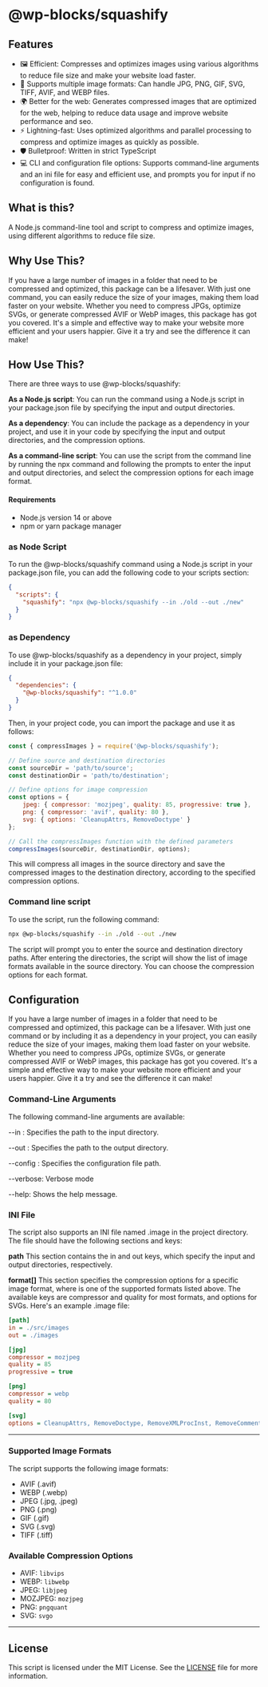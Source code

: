 # @wp-blocks/squashify

## Features
- 🖼️ Efficient: Compresses and optimizes images using various algorithms to reduce file size and make your website load faster.
- 🔄 Supports multiple image formats: Can handle JPG, PNG, GIF, SVG, TIFF, AVIF, and WEBP files.
- 🌍 Better for the web: Generates compressed images that are optimized for the web, helping to reduce data usage and improve website performance and seo.
- ⚡️ Lightning-fast: Uses optimized algorithms and parallel processing to compress and optimize images as quickly as possible.
- 🛡️ Bulletproof: Written in strict TypeScript
- 💻 CLI and configuration file options: Supports command-line arguments and an ini file for easy and efficient use, and prompts you for input if no configuration is found.

## What is this?
A Node.js command-line tool and script to compress and optimize images, using different algorithms to reduce file size.

## Why Use This?
If you have a large number of images in a folder that need to be compressed and optimized, this package can be a lifesaver. With just one command, you can easily reduce the size of your images, making them load faster on your website. Whether you need to compress JPGs, optimize SVGs, or generate compressed AVIF or WebP images, this package has got you covered. It's a simple and effective way to make your website more efficient and your users happier. Give it a try and see the difference it can make!

## How Use This?
There are three ways to use @wp-blocks/squashify:

**As a Node.js script**: You can run the command using a Node.js script in your package.json file by specifying the input and output directories.

**As a dependency**: You can include the package as a dependency in your project, and use it in your code by specifying the input and output directories, and the compression options.

**As a command-line script**: You can use the script from the command line by running the npx command and following the prompts to enter the input and output directories, and select the compression options for each image format.

#### Requirements
- Node.js version 14 or above
- npm or yarn package manager

### as Node Script

To run the @wp-blocks/squashify command using a Node.js script in your package.json file, you can add the following code to your scripts section:

```json
{
  "scripts": {
    "squashify": "npx @wp-blocks/squashify --in ./old --out ./new"
  }
}
```

### as Dependency

To use @wp-blocks/squashify as a dependency in your project, simply include it in your package.json file:

```json
{
  "dependencies": {
    "@wp-blocks/squashify": "^1.0.0"
  }
}
```
Then, in your project code, you can import the package and use it as follows:

```js
const { compressImages } = require('@wp-blocks/squashify');

// Define source and destination directories
const sourceDir = 'path/to/source';
const destinationDir = 'path/to/destination';

// Define options for image compression
const options = {
	jpeg: { compressor: 'mozjpeg', quality: 85, progressive: true },
	png: { compressor: 'avif', quality: 80 },
	svg: { options: 'CleanupAttrs, RemoveDoctype' }
};

// Call the compressImages function with the defined parameters
compressImages(sourceDir, destinationDir, options);
```

This will compress all images in the source directory and save the compressed images to the destination directory, according to the specified compression options.

### Command line script 

To use the script, run the following command:

```bash
npx @wp-blocks/squashify --in ./old --out ./new
```

The script will prompt you to enter the source and destination directory paths. After entering the directories, the script will show the list of image formats available in the source directory. You can choose the compression options for each format.

## Configuration

If you have a large number of images in a folder that need to be compressed and optimized, this package can be a lifesaver. With just one command or by including it as a dependency in your project, you can easily reduce the size of your images, making them load faster on your website. Whether you need to compress JPGs, optimize SVGs, or generate compressed AVIF or WebP images, this package has got you covered. It's a simple and effective way to make your website more efficient and your users happier. Give it a try and see the difference it can make!

### Command-Line Arguments
The following command-line arguments are available:

--in <path>: Specifies the path to the input directory.

--out <path>: Specifies the path to the output directory.

--config <path>: Specifies the configuration file path.

--verbose: Verbose mode

--help: Shows the help message.

### INI File
The script also supports an INI file named .image in the project directory. The file should have the following sections and keys:

**path** This section contains the in and out keys, which specify the input and output directories, respectively.

**format[]** This section specifies the compression options for a specific image format, where <format> is one of the supported formats listed above. The available keys are compressor and quality for most formats, and options for SVGs.
Here's an example .image file:

```ini
[path]
in = ./src/images
out = ./images

[jpg]
compressor = mozjpeg
quality = 85
progressive = true

[png]
compressor = webp
quality = 80

[svg]
options = CleanupAttrs, RemoveDoctype, RemoveXMLProcInst, RemoveComments, RemoveMetadata, RemoveXMLNS, RemoveEditorsNSData, RemoveTitle, RemoveDesc, RemoveUselessDefs, RemoveEmptyAttrs, RemoveHiddenElems, RemoveEmptyContainers, RemoveEmptyText, RemoveUnusedNS, ConvertShapeToPath, SortAttrs, MergePaths, SortDefsChildren, RemoveDimensions, RemoveStyleElement, RemoveScriptElement, InlineStyles, removeViewBox, removeElementsByAttr, cleanupIDs, convertColors, removeRasterImages, removeUselessStrokeAndFill, removeNonInheritableGroupAttrs,
```
--- 

### Supported Image Formats

The script supports the following image formats:

- AVIF (.avif)
- WEBP (.webp)
- JPEG (.jpg, .jpeg)
- PNG (.png)
- GIF (.gif)
- SVG (.svg)
- TIFF (.tiff)

### Available Compression Options

- AVIF: `libvips`
- WEBP: `libwebp`
- JPEG: `libjpeg`
- MOZJPEG: `mozjpeg`
- PNG: `pngquant`
- SVG: `svgo`

---

## License

This script is licensed under the MIT License. See the [LICENSE](./LICENSE) file for more information.
